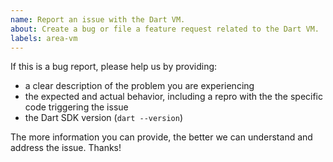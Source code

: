 ```yaml
---
name: Report an issue with the Dart VM.
about: Create a bug or file a feature request related to the Dart VM.
labels: area-vm
---
```


If this is a bug report, please help us by providing:

- a clear description of the problem you are experiencing
- the expected and actual behavior, including a repro with the the specific code triggering the issue
- the Dart SDK version (`dart --version`)

The more information you can provide, the better we can understand and address the issue. Thanks!
